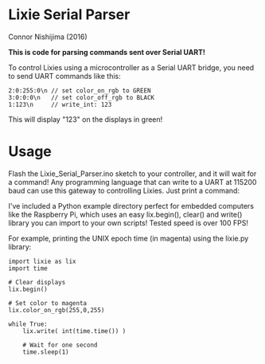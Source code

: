 # Lixie Serial Parser
Connor Nishijima (2016)

**This is code for parsing commands sent over Serial UART!**

To control Lixies using a microcontroller as a Serial UART bridge, you need to send UART commands like this:

    2:0:255:0\n // set color_on_rgb to GREEN
    3:0:0:0\n   // set color_off_rgb to BLACK
    1:123\n     // write_int: 123
    
This will display "123" on the displays in green!

# Usage

Flash the Lixie_Serial_Parser.ino sketch to your controller, and it will wait for a command!
Any programming language that can write to a UART at 115200 baud can use this gateway to controlling Lixies. Just print a command:

I've included a Python example directory perfect for embedded computers like the Raspberry Pi, which uses an easy lix.begin(), 
clear() and write() library you can import to your own scripts! Tested speed is over 100 FPS!

For example, printing the UNIX epoch time (in magenta) using the lixie.py library:

    import lixie as lix
    import time
    
    # Clear displays
    lix.begin()
    
    # Set color to magenta
    lix.color_on_rgb(255,0,255)
    
    while True:
        lix.write( int(time.time()) )
        
        # Wait for one second
        time.sleep(1)
